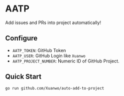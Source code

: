 # AATP

Add issues and PRs into project automatically!

## Configure

- `AATP_TOKEN`: GitHub Token
- `AATP_USER`: GitHub Login like `Xuanwo`
- `AATP_PROJECT_NUMBER`: Numeric ID of GitHub Project.

## Quick Start

```shell
go run github.com/Xuanwo/auto-add-to-project
```
